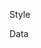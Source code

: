 Style
<!-- TODO: Change the url slugs to name instead of id -->

Data
<!-- TODO: instead of paid - true or false; do status - cancelled, paid -->
<!-- TODO: Add functionality to delete cancelled orders -->
<!-- TODO: create a static list of sizes and remove the sizes page -->
<!-- TODO: add variants api for products -->
